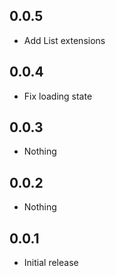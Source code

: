 ## 0.0.5
* Add List extensions

## 0.0.4
* Fix loading state

## 0.0.3
* Nothing

## 0.0.2
* Nothing

## 0.0.1
* Initial release